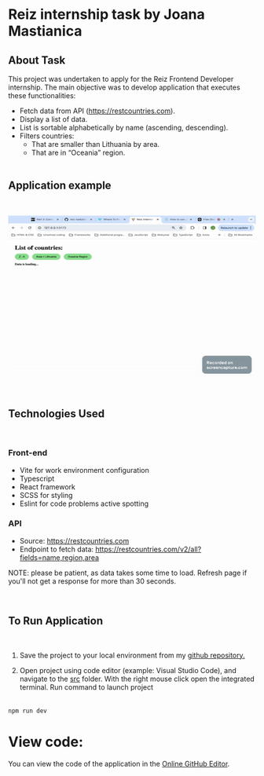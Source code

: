 # Reiz internship task by Joana Mastianica

## About Task

This project was undertaken to apply for the Reiz Frontend Developer internship. The main objective was to develop application that executes these functionalities:

* Fetch data from API (https://restcountries.com).
* Display a list of data.
* List is sortable alphabetically by name (ascending, descending).
* Filters countries:
  * That are smaller than Lithuania by area.
  * That are in “Oceania” region.
<br><br>

## Application example

<br>

![](./src/assets/example.gif)

<br>

## Technologies Used 

<br>

### Front-end

* Vite for work environment configuration
* Typescript 
* React framework
* SCSS for styling
* Eslint for code problems active spotting

### API 

* Source: https://restcountries.com
* Endpoint to fetch data: https://restcountries.com/v2/all?fields=name,region,area

NOTE: please be patient, as data takes some time to load. Refresh page if you'll not get a response for more than 30 seconds.


<br>

## To Run Application 
<br>


1. Save the project to your local environment from my [github repository.](https://github.com/JoanaMas/reiz-task)


2. Open project using code editor (example: Visual Studio Code), and navigate to the [src](./src) folder. With the right mouse click open the integrated terminal. Run command to launch project<br><br>

```
npm run dev
```

# View code:

You can view the code of the application in the [Online GitHub Editor](https://github.com/JoanaMas/reiz-task/tree/master/reiz-task-internship).